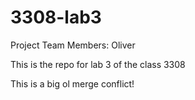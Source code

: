 # 3308-lab3
Project Team Members:
Oliver

This is the repo for lab 3 of the class 3308

This is a big ol merge conflict!
